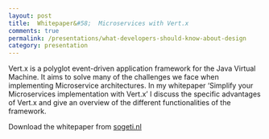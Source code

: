 ```yaml
---
layout: post
title:  Whitepaper&#58;  Microservices with Vert.x
comments: true
permalink: /presentations/what-developers-should-know-about-design
category: presentation
---
```


Vert.x is a polyglot event-driven application framework for the Java Virtual Machine. It aims to solve many of the challenges we face when implementing Microservice architectures. In my whitepaper ‘Simplify your Microservices implementation with Vert.x’ I discuss the specific advantages of Vert.x and give an overview of the different functionalities of the framework.

Download the whitepaper from [sogeti.nl](https://www.sogeti.nl/updates/blogs/hoe-vereenvoudig-je-de-implementatie-van-microservices-met-vertx-white-paper)